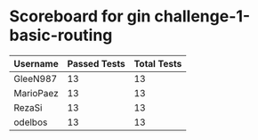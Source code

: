 # Scoreboard for gin challenge-1-basic-routing

| Username   | Passed Tests | Total Tests |
|------------|--------------|-------------|
| GleeN987 | 13 | 13 |
| MarioPaez | 13 | 13 |
| RezaSi | 13 | 13 |
| odelbos | 13 | 13 |
